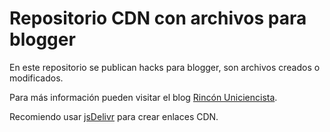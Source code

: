 # Repositorio CDN con archivos para blogger

En este repositorio se publican hacks para blogger, son archivos creados o modificados.

Para más información pueden visitar el blog [Rincón Uniciencista](https://uniciencista.gfrodriguez.online "Rincón Uniciencista").

Recomiendo usar [jsDelivr](https://www.jsdelivr.com/github "jsDelivr") para crear enlaces CDN.
